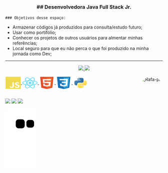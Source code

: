 <div align = "center">
  <h3><b>## Desenvolvedora Java Full Stack Jr.</b></h3></div>

    ### Objetivos desse espaço: 

* Armazenar códigos já produzidos para consulta/estudo futuro;
* Usar como portifólio;
* Conhecer os projetos de outros usuários para almentar minhas referências; 
* Local seguro para que eu não perca o que foi produzido na minha jornada como Dev;

    
<hr>


<div align="center">
  <a href="https://github.com/mcsnsx">
  <img height="180em" src="https://github-readme-stats.vercel.app/api?username=mcsnsx&show_icons=true&theme=maroongold&include_all_commits=true&count_private=true&title_color=cc0000&text_color=ffffff&bg_color=000000&icon_color=990000"/>
  <img height="180em" src="https://github-readme-stats.vercel.app/api/top-langs/?username=mcsnsx&layout=compact&langs_count=7&theme=maroongold&title_color=cc0000&text_color=ffffff&bg_color=000000&icon_color=990000"/>
</div>
  
  <div style="display: inline_block"><br>
   <img align="center" alt="Mac-Js" height="40" width="50" src="https://raw.githubusercontent.com/devicons/devicon/master/icons/javascript/javascript-plain.svg">
    <img align="center" alt="Mac-React" height="40" width="50" src="https://raw.githubusercontent.com/devicons/devicon/master/icons/react/react-original.svg">
  <img align="center" alt="Mac-HTML" height="40" width="50" src="https://raw.githubusercontent.com/devicons/devicon/master/icons/html5/html5-original.svg">
    <img align="center" alt="Rafa-CSS" height="40" width="50" src="https://raw.githubusercontent.com/devicons/devicon/master/icons/css3/css3-original.svg">
    <img align="center" alt="Rafa-Python" height="40" width="50" src="https://raw.githubusercontent.com/devicons/devicon/master/icons/python/python-original.svg">
    <img align="right" alt="Rafa-pic" height="200" style="border-radius:50px;" src="https://cdn.discordapp.com/attachments/904357250582331456/904357320375545906/Design_sem_nome.gif">

  ##
  
  <div> 
 <a href="https://discord.gg/PmJXZgWg" target="_blank"><img src="https://img.shields.io/badge/Discord-7289DA?style=for-the-badge&logo=discord&logoColor=white" target="_blank"></a> 
  <a href = "mailto:mcsnsx@gmail.com"><img src="https://img.shields.io/badge/-Gmail-%23333?style=for-the-badge&logo=gmail&logoColor=white" target="_blank"></a>
  <a href="https://www.linkedin.com/in/maria-carolina-s-n-xavier-05340b191/" target="_blank"><img src="https://img.shields.io/badge/-LinkedIn-%230077B5?style=for-the-badge&logo=linkedin&logoColor=white" target="_blank"></a> 
 
  ![Snake animation](https://github.com/mcsnsx/mcsnsx/blob/output/github-contribution-grid-snake.svg)
 
</div>

